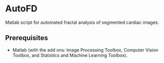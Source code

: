 # AutoFD
Matlab script for automated fractal analysis of segmented cardiac images.

## Prerequisites
- Matlab (with the add ons: Image Processing Toolbox, Computer Vision Toolbox, and Statistics and Machine Learning Toolbox).
<!--- Windows or Linux.>
<!--- - GhostScript.>
<!--- - Possibly XPDF.>

## Input data

Compressed NIfTI files (NII.GZ) of end-diastolic left ventricular short axis stacks.

## Method

The approach is based on our [FracAnalyse](https://github.com/UK-Digital-Heart-Project/fracAnalyse) software, 
but uses pre-exisiting image segmentations to determine a region of interest within the myocardium for fractal analysis.  

![FD images](https://github.com/UK-Digital-Heart-Project/AutoFD/blob/master/FDworkflow.png)

## Installation
Clone this repo to a folder in your MATLAB workspace then add all directories to the path:

```addpath(genpath('folder')); savepath;```

## Usage
Put the input data into a top-level folder with sub-folders for each subject containing:
  * Grayscale main image  ```sa_ED.nii.gz```
  * Segmentation ```seg_sa_ED.nii.gz``` or ```seg_sa_ED.gipl```.

The labels are Background  = 0, Blood Pool  = 1, Myocardium  = 2, Other = 3 or 4.

Run the script ```pft_FractalDimensionCalculationOnMultipleFolders```

Dialogue boxes are used to confirm the following: 

  * Stacks are stored from Apex to Base (default for the Test Data) or vice-versa.
  * Interpolate images x4 in each direction in-plane (default for the Test Data), or to 0.25 mm pixels.
  * Minimum blood pool pixel count (default = 64 for the sample Test Data, 38 for UK Biobank, optimised by means of a balanced probability calculation comparing manual and automated workflows) and percentage of blood pool connected to myocardium (default = 50%). Refer to the [Processing Flowchart](https://github.com/UK-Digital-Heart-Project/AutoFD/blob/master/Processing%20Flowchart.pdf) for details.
  * Keep or discard the end slices in the calculation of the summary statistics (the default is keep).
  
## Test data
Data for 7 subjects (A to G) are held in [Test Data](https://github.com/UK-Digital-Heart-Project/AutoFD/blob/master/Test%20data.zip). Unzip and select as the top level folder for analysis. The acquisition order must be Apex to Base.
The preferred interpolation is x4. For the other parameters, either accept or edit the processing defaults.

## Outputs
Outputs are written to a new sub-folder ```Automated FD Calculation Results```.  Each subject's folder will contain intermediate images (see figure) and box-counting statistics.

Fractal dimension values are output to ```Summary-Auto-FD-v0.csv```. If you run the script more than once, new results will be appended.

## Citation

Tokarczuk P, Dawes TJW, O'Regan DP (2018, April 25). UK-Digital-Heart-Project/AutoFD: AutoFD (Version v1.0). Zenodo. http://doi.org/10.5281/zenodo.1228963

[![DOI](https://zenodo.org/badge/129865649.svg)](https://zenodo.org/badge/latestdoi/129865649)


